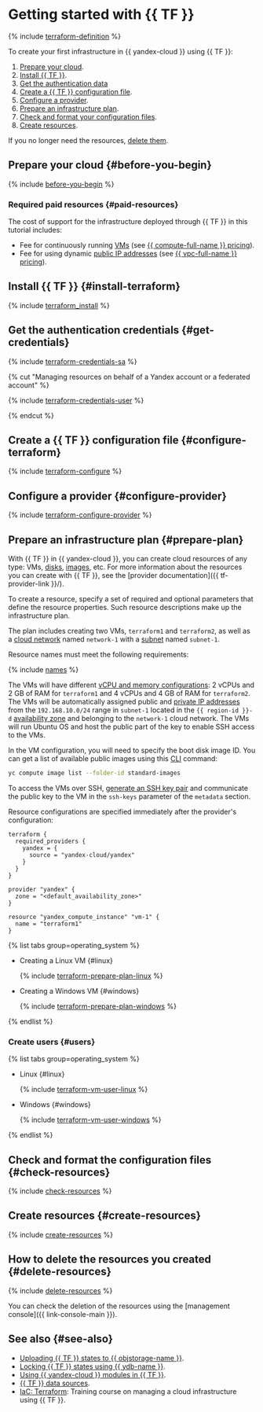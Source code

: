 # Getting started with {{ TF }}


{% include [terraform-definition](../../_tutorials/_tutorials_includes/terraform-definition.md) %}

To create your first infrastructure in {{ yandex-cloud }} using {{ TF }}:
1. [Prepare your cloud](#before-you-begin).
1. [Install {{ TF }}](#install-terraform).
1. [Get the authentication data](#get-credentials)
1. [Create a {{ TF }} configuration file](#configure-terraform).
1. [Configure a provider](#configure-provider).
1. [Prepare an infrastructure plan](#prepare-plan).
1. [Check and format your configuration files](#check-resources).
1. [Create resources](#create-resources).

If you no longer need the resources, [delete them](#delete-resources).

## Prepare your cloud {#before-you-begin}

{% include [before-you-begin](../_tutorials_includes/before-you-begin.md) %}

### Required paid resources {#paid-resources}

The cost of support for the infrastructure deployed through {{ TF }} in this tutorial includes:
* Fee for continuously running [VMs](../../compute/concepts/vm.md) (see [{{ compute-full-name }} pricing](../../compute/pricing.md)).
* Fee for using dynamic [public IP addresses](../../vpc/concepts/address.md#public-addresses) (see [{{ vpc-full-name }} pricing](../../vpc/pricing.md)).

## Install {{ TF }} {#install-terraform}

{% include [terraform_install](../../_tutorials/_tutorials_includes/terraform-install.md) %}

## Get the authentication credentials {#get-credentials}

{% include [terraform-credentials-sa](../../_tutorials/_tutorials_includes/terraform-credentials-sa.md) %}

{% cut "Managing resources on behalf of a Yandex account or a federated account" %}

{% include [terraform-credentials-user](../../_tutorials/_tutorials_includes/terraform-credentials-user.md) %}

{% endcut %}

## Create a {{ TF }} configuration file {#configure-terraform}

{% include [terraform-configure](../../_tutorials/_tutorials_includes/terraform-configure.md) %}

## Configure a provider {#configure-provider}

{% include [terraform-configure-provider](../../_tutorials/_tutorials_includes/terraform-configure-provider.md) %}

## Prepare an infrastructure plan {#prepare-plan}

With {{ TF }} in {{ yandex-cloud }}, you can create cloud resources of any type: VMs, [disks](../../compute/concepts/disk.md), [images](../../compute/concepts/image.md), etc. For more information about the resources you can create with {{ TF }}, see the [provider documentation]({{ tf-provider-link }}/).

To create a resource, specify a set of required and optional parameters that define the resource properties. Such resource descriptions make up the infrastructure plan.

The plan includes creating two VMs, `terraform1` and `terraform2`, as well as a [cloud network](../../vpc/concepts/network.md#network) named `network-1` with a [subnet](../../vpc/concepts/network.md#subnet) named `subnet-1`.

Resource names must meet the following requirements:

{% include [names](../../_includes/name-format.md) %}

The VMs will have different [vCPU and memory configurations](../../compute/concepts/vm.md#types): 2 vCPUs and 2 GB of RAM for `terraform1` and 4 vCPUs and 4 GB of RAM for `terraform2`. The VMs will be automatically assigned public and [private IP addresses](../../vpc/concepts/address.md#internal-addresses) from the `192.168.10.0/24` range in `subnet-1` located in the `{{ region-id }}-d` [availability zone](../../overview/concepts/geo-scope.md) and belonging to the `network-1` cloud network. The VMs will run Ubuntu OS and host the public part of the key to enable SSH access to the VMs.

In the VM configuration, you will need to specify the boot disk image ID. You can get a list of available public images using this [CLI](../../cli/quickstart.md) command:

```bash
yc compute image list --folder-id standard-images
```

To access the VMs over SSH, [generate an SSH key pair](../../compute/operations/vm-connect/ssh.md#creating-ssh-keys) and communicate the public key to the VM in the `ssh-keys` parameter of the `metadata` section.

Resource configurations are specified immediately after the provider's configuration:


```hcl
terraform {
  required_providers {
    yandex = {
      source = "yandex-cloud/yandex"
    }
  }
}

provider "yandex" {
  zone = "<default_availability_zone>"
}

resource "yandex_compute_instance" "vm-1" {
  name = "terraform1"
}
```



{% list tabs group=operating_system %}

- Creating a Linux VM {#linux}

  {% include [terraform-prepare-plan-linux](../../_tutorials/_tutorials_includes/terraform-prepare-plan-linux.md) %}

- Creating a Windows VM {#windows}

  {% include [terraform-prepare-plan-windows](../../_tutorials/_tutorials_includes/terraform-prepare-plan-windows.md) %}

{% endlist %}

### Create users {#users}

{% list tabs group=operating_system %}

- Linux {#linux}

  {% include [terraform-vm-user-linux](../../_tutorials/_tutorials_includes/terraform-vm-user-linux.md) %}

- Windows {#windows}

  {% include [terraform-vm-user-windows](../../_tutorials/_tutorials_includes/terraform-vm-user-windows.md) %}

{% endlist %}

## Check and format the configuration files {#check-resources}

{% include [check-resources](../../_tutorials/_tutorials_includes/terraform-check-resources.md) %}

## Create resources {#create-resources}

{% include [create-resources](../../_tutorials/_tutorials_includes/terraform-create-resources.md) %}

## How to delete the resources you created {#delete-resources}

{% include [delete-resources](../../_tutorials/_tutorials_includes/terraform-delete-resources.md) %}

You can check the deletion of the resources using the [management console]({{ link-console-main }}).

## See also {#see-also}

* [Uploading {{ TF }} states to {{ objstorage-name }}](../../tutorials/infrastructure-management/terraform-state-storage.md).
* [Locking {{ TF }} states using {{ ydb-name }}](../../tutorials/infrastructure-management/terraform-state-lock.md).
* [Using {{ yandex-cloud }} modules in {{ TF }}](../../tutorials/infrastructure-management/terraform-modules.md).
* [{{ TF }} data sources](../../tutorials/infrastructure-management/terraform-data-sources.md).
* [IaC: Terraform](https://yandex.cloud/ru/training/terraform?utm_source=inhouse&utm_medium=telegram&utm_campaign=announcement): Training course on managing a cloud infrastructure using {{ TF }}.
